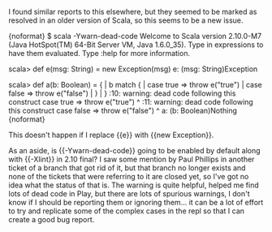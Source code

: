I found similar reports to this elsewhere, but they seemed to be marked as resolved in an older version of Scala, so this seems to be a new issue.

{noformat}
$ scala -Ywarn-dead-code
Welcome to Scala version 2.10.0-M7 (Java HotSpot(TM) 64-Bit Server VM, Java 1.6.0_35).
Type in expressions to have them evaluated.
Type :help for more information.

scala> def e(msg: String) = new Exception(msg)
e: (msg: String)Exception

scala> def a(b: Boolean) = {
     |   b match {
     |     case true => throw e("true")
     |     case false => throw e("false")
     |   }
     | }
<console>:10: warning: dead code following this construct
           case true => throw e("true")
                        ^
<console>:11: warning: dead code following this construct
           case false => throw e("false")
                         ^
a: (b: Boolean)Nothing
{noformat}

This doesn't happen if I replace {{e}} with {{new Exception}}.

As an aside, is {{-Ywarn-dead-code}} going to be enabled by default along with {{-Xlint}} in 2.10 final?  I saw some mention by Paul Phillips in another ticket of a branch that got rid of it, but that branch no longer exists and none of the tickets that were referring to it are closed yet, so I've got no idea what the status of that is.  The warning is quite helpful, helped me find lots of dead code in Play, but there are lots of spurious warnings, I don't know if I should be reporting them or ignoring them... it can be a lot of effort to try and replicate some of the complex cases in the repl so that I can create a good bug report.

